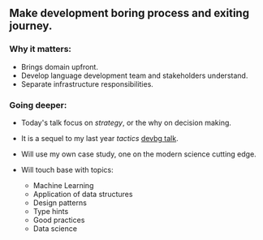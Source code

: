 ## Make development boring process and exiting journey.

### Why it matters:

- Brings domain upfront.
- Develop language development team and stakeholders understand.
- Separate infrastructure responsibilities.

### Going deeper:

- Today's talk focus on *strategy*, or the why on decision making.
- It is a sequel to my last year *tactics* [devbg talk](https://github.com/dpopchev/gilded-rose-kata).
- Will use my own case study, one on the modern science cutting edge.
- Will touch base with topics:

    - Machine Learning
    - Application of data structures
    - Design patterns
    - Type hints
    - Good practices
    - Data science
